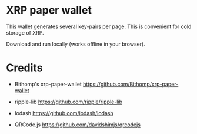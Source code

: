 # XRP paper wallet
This wallet generates several key-pairs per page. This is convenient for cold storage of XRP.

Download and run locally (works offline in your browser).

# Credits

- Bithomp's xrp-paper-wallet https://github.com/Bithomp/xrp-paper-wallet

- ripple-lib
https://github.com/ripple/ripple-lib

- lodash
https://github.com/lodash/lodash

- QRCode.js
https://github.com/davidshimjs/qrcodejs
